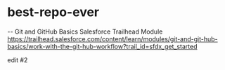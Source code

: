# best-repo-ever

-- Git and GitHub Basics
Salesforce Trailhead Module
https://trailhead.salesforce.com/content/learn/modules/git-and-git-hub-basics/work-with-the-git-hub-workflow?trail_id=sfdx_get_started

edit #2